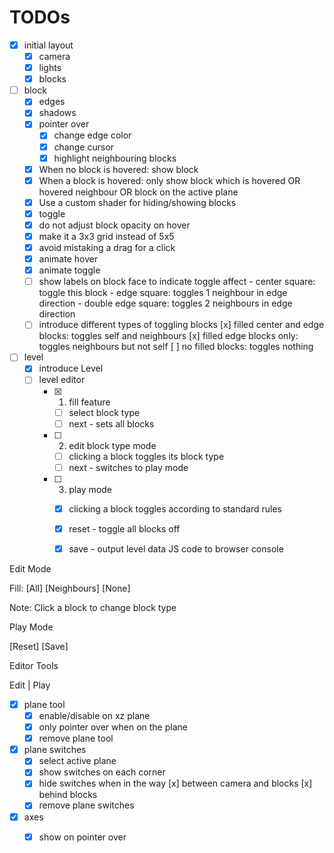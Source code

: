 # TODOs

- [x] initial layout
  - [x] camera
  - [x] lights
  - [x] blocks

- [ ] block
  - [x] edges
  - [x] shadows
  - [x] pointer over
    - [x] change edge color
    - [x] change cursor
    - [x] highlight neighbouring blocks
  - [x] When no block is hovered: show block 
  - [x] When a block is hovered: only show block which is hovered OR hovered neighbour OR block on the active plane
  - [x] Use a custom shader for hiding/showing blocks
  - [x] toggle
  - [x] do not adjust block opacity on hover
  - [x] make it a 3x3 grid instead of 5x5
  - [x] avoid mistaking a drag for a click
  - [x] animate hover
  - [x] animate toggle
  - [ ] show labels on block face to indicate toggle affect
        - center square: toggle this block
        - edge square: toggles 1 neighbour in edge direction
        - double edge square: toggles 2 neighbours in edge direction
  - [ ] introduce different types of toggling blocks
        [x] filled center and edge blocks: toggles self and neighbours
        [x] filled edge blocks only: toggles neighbours but not self
        [ ] no filled blocks: toggles nothing

- [ ] level
  - [x] introduce Level
  - [ ] level editor
    - [x] 1) fill feature
      - [ ] select block type
      - [ ] next - sets all blocks
    - [ ] 2) edit block type mode
      - [ ] clicking a block toggles its block type
      - [ ] next - switches to play mode
    - [ ] 3) play mode
      - [x] clicking a block toggles according to standard rules
      - [x] reset - toggle all blocks off
      - [x] save - output level data JS code to browser console


Edit Mode

Fill: [All] [Neighbours] [None]

Note: Click a block to change block type

Play Mode

[Reset] [Save]


Editor Tools

Edit | Play




- [x] plane tool
  - [x] enable/disable on xz plane
  - [x] only pointer over when on the plane
  - [x] remove plane tool

- [x] plane switches  
  - [x] select active plane
  - [x] show switches on each corner
  - [x] hide switches when in the way
        [x] between camera and blocks
        [x] behind blocks
  - [x] remove plane switches      

- [x] axes
  - [x] show on pointer over

